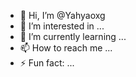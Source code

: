 - 👋 Hi, I’m @Yahyaoxg
- 👀 I’m interested in ...
- 🌱 I’m currently learning ...
- 📫 How to reach me ...
- ⚡ Fun fact: ...

<!---
Yahyaoxg/Yahyaoxg is a ✨ special ✨ repository because its `README.md` (this file) appears on your GitHub profile.
You can click the Preview link to take a look at your changes.
--->
